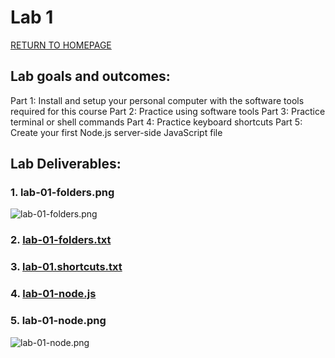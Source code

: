 # Lab 1
[RETURN TO HOMEPAGE](https://connor-pfeiffer.github.io/)

## Lab goals and outcomes:

Part 1: Install and setup your personal computer with the software tools required for this course
Part 2: Practice using software tools
Part 3: Practice terminal or shell commands
Part 4: Practice keyboard shortcuts
Part 5: Create your first Node.js server-side JavaScript file


## Lab Deliverables:

### 1. lab-01-folders.png
![lab-01-folders.png]()

### 2. [lab-01-folders.txt]()

### 3. [lab-01.shortcuts.txt]()

### 4. [lab-01-node.js]()

### 5. lab-01-node.png
![lab-01-node.png]()
